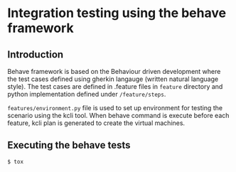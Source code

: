 # Integration testing using the behave framework


## Introduction

Behave framework is based on the Behaviour driven development where the test cases defined using gherkin langauge (written natural language style). The test cases are defined in .feature files in `feature` directory and python implementation defined under `/feature/steps`.

`features/environment.py` file is used to set up environment for testing the scenario using the kcli tool. When behave command is execute before each feature, kcli plan is generated to create the virtual machines.

## Executing the behave tests

```bash
$ tox
```